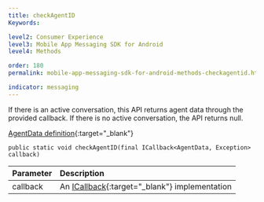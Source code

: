 ```yaml
---
title: checkAgentID
Keywords:

level2: Consumer Experience
level3: Mobile App Messaging SDK for Android
level4: Methods

order: 180
permalink: mobile-app-messaging-sdk-for-android-methods-checkagentid.html

indicator: messaging
---
```



If there is an active conversation, this API returns agent data through the provided callback. If there is no active conversation, the API returns null.

[AgentData definition](android-interface-definitions.html){:target="_blank"}

`public static void checkAgentID(final ICallback<AgentData, Exception> callback)`

| Parameter | Description |
| :--- | :--- |
| callback | An [ICallback](android-callbacks-index.html){:target="_blank"} implementation |
